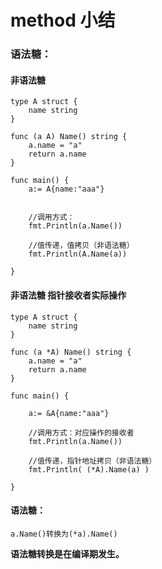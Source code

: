 # method 小结

### 语法糖：

#### 非语法糖
```
type A struct {
    name string
}

func (a A) Name() string {
    a.name = "a"
    return a.name
}

func main() {
    a:= A{name:"aaa"}
    
    
    //调用方式：
    fmt.Println(a.Name())

    //值传递，值拷贝（非语法糖）
    fmt.Println(A.Name(a))

}
```

#### 非语法糖 指针接收者实际操作
```
type A struct {
    name string
}

func (a *A) Name() string {
    a.name = "a"
    return a.name
}

func main() {

    a:= &A{name:"aaa"}
    
    //调用方式：对应操作的接收者
    fmt.Println(a.Name())

    //值传递，指针地址拷贝（非语法糖）
    fmt.Println( (*A).Name(a) )

}
```

#### 语法糖：

```
a.Name()转换为(*a).Name()
```



**语法糖转换是在编译期发生。**


